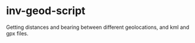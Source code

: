 # inv-geod-script
Getting distances and bearing between different geolocations, and kml and gpx files.
